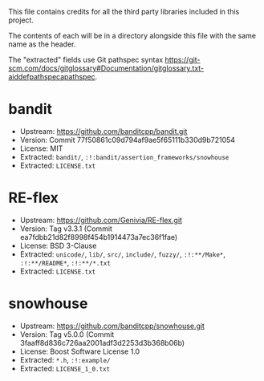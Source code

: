 This file contains credits for all the third party libraries included in this project.

The contents of each will be in a directory alongside this file with the same name as the header.

The "extracted" fields use Git pathspec syntax
<https://git-scm.com/docs/gitglossary#Documentation/gitglossary.txt-aiddefpathspecapathspec>.

# bandit
- Upstream: <https://github.com/banditcpp/bandit.git>
- Version: Commit 77f50861c09d794af9ae5f65111b330d9b721054
- License: MIT
- Extracted: `bandit/`, `:!:bandit/assertion_frameworks/snowhouse`
- Extracted: `LICENSE.txt`

# RE-flex
- Upstream: <https://github.com/Genivia/RE-flex.git>
- Version: Tag v3.3.1 (Commit ea7fdbb21d82f8998f454b1914473a7ec36f1fae)
- License: BSD 3-Clause
- Extracted: `unicode/`, `lib/`, `src/`, `include/`, `fuzzy/`, `:!:**/Make*`, `:!:**/README*`, `:!:**/*.txt`
- Extracted: `LICENSE.txt`

# snowhouse
- Upstream: <https://github.com/banditcpp/snowhouse.git>
- Version: Tag v5.0.0 (Commit 3faaff8d836c726aa2001adf3d2253d3b368b06b)
- License: Boost Software License 1.0
- Extracted: `*.h`, `:!:example/`
- Extracted: `LICENSE_1_0.txt`

